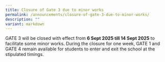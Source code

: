 ```yaml
---
title: Closure of Gate 3 due to minor works
permalink: /announcements/closure-of-gate-3-due-to-minor-works/
description: ""
variant: markdown
---
```

<p>GATE 3 will be closed with effect from&nbsp;<strong>6 Sept 2025 till 14 Sept 2025</strong> to facilitate some minor works. During the closure for one week, GATE 1 and GATE 4 remain available for students to enter and exit the school at the stipulated timings.</p>